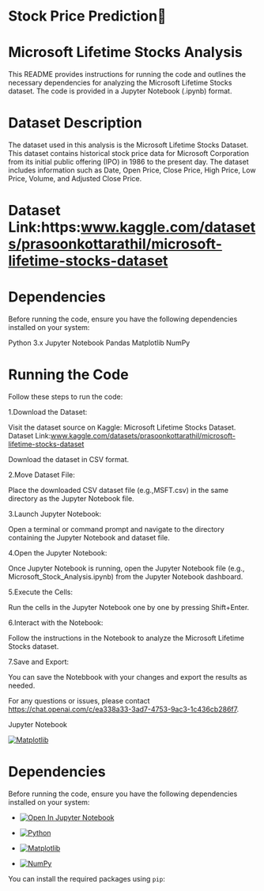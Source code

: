 # Stock Price Prediction🚀

# Microsoft Lifetime Stocks Analysis
This README provides instructions for running the code and outlines the necessary dependencies for analyzing the Microsoft Lifetime Stocks dataset. The code is provided in a Jupyter Notebook (.ipynb) format.


# Dataset Description
The dataset used in this analysis is the Microsoft Lifetime Stocks Dataset. This dataset contains historical stock price data for Microsoft Corporation from its initial public offering (IPO) in 1986 to the present day. The dataset includes information such as Date, Open Price, Close Price, High Price, Low Price, Volume, and Adjusted Close Price.

# Dataset Link:https:www.kaggle.com/datasets/prasoonkottarathil/microsoft-lifetime-stocks-dataset 


# Dependencies

Before running the code, ensure you have the following dependencies installed on your system:

Python 3.x
Jupyter Notebook
Pandas
Matplotlib
NumPy

# Running the Code
Follow these steps to run the code:

1.Download the Dataset:

Visit the dataset source on Kaggle: Microsoft Lifetime Stocks Dataset.
Dataset Link:www.kaggle.com/datasets/prasoonkottarathil/microsoft-lifetime-stocks-dataset 

Download the dataset in CSV format.

2.Move Dataset File:

Place the downloaded CSV dataset file (e.g.,MSFT.csv) in the same directory as the Jupyter Notebook file.

3.Launch Jupyter Notebook:

Open a terminal or command prompt and navigate to the directory containing the Jupyter Notebook and dataset file.

4.Open the Jupyter Notebook:

Once Jupyter Notebook is running, open the Jupyter Notebook file (e.g., Microsoft_Stock_Analysis.ipynb) from the Jupyter Notebook dashboard.

5.Execute the Cells:

Run the cells in the Jupyter Notebook one by one by pressing Shift+Enter.

6.Interact with the Notebook:

Follow the instructions in the Notebook to analyze the Microsoft Lifetime Stocks dataset.

7.Save and Export:

You can save the Notebbook with your changes and export the results as needed.

For any questions or issues, please contact https://chat.openai.com/c/ea338a33-3ad7-4753-9ac3-1c436cb286f7.


<i class="fab fa-jupyter"></i> Jupyter Notebook

[![Matplotlib](https://img.shields.io/badge/Matplotlib-3.4.3-blue.svg)](https://matplotlib.org)


# Dependencies

Before running the code, ensure you have the following dependencies installed on your system:

- [![Open In Jupyter Notebook](https://img.shields.io/badge/Open%20In-Jupyter%20Notebook-orange?style=for-the-badge&logo=jupyter)](link-to-your-jupyter-notebook)

- [![Python](https://img.shields.io/pypi/pyversions/:packageName)](https://python.org)

- [![Matplotlib](https://img.shields.io/badge/Matplotlib-3.4.3-blue.svg)](https://matplotlib.org)
- [![NumPy](https://img.shields.io/badge/NumPy-1.21.2-orange.svg)](https://numpy.org)

You can install the required packages using `pip`:

